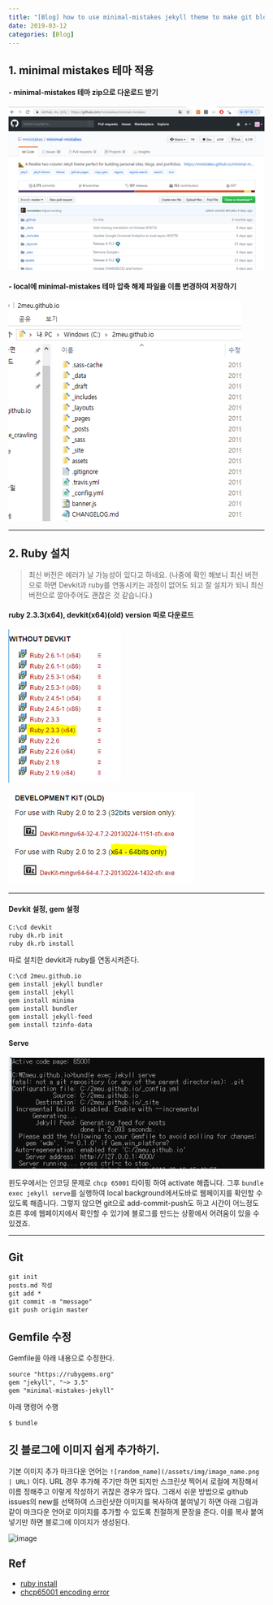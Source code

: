 ```yaml
---
title: "[Blog] how to use minimal-mistakes jekyll theme to make git blog on window "
date: 2019-03-12
categories: [Blog]
---
```


## 1. minimal mistakes 테마 적용

#### - minimal-mistakes 테마 zip으로 다운로드 받기

![ruby](/assets/img/minimal-mistakes.PNG)

#### - local에 minimal-mistakes 테마 압축 해제 파일을 이름 변경하여 저장하기

![ruby](/assets/img/changename.PNG)

---

## 2. Ruby 설치
> 최신 버전은 에러가 날 가능성이 있다고 하네요. (나중에 확인 해보니 최신 버전으로 하면 Devkit과 ruby를 연동시키는 과정이 없어도 되고 잘 설치가 되니 최신 버전으로 깔아주어도 괜찮은 것 같습니다.)

#### ruby 2.3.3(x64), devkit(x64)(old) version 따로 다운로드

![ruby](/assets/img/ruby2.3.3.PNG)

![ruby](/assets/img/ruby.PNG)

---

#### Devkit 설정, gem 설정
```
C:\cd devkit
ruby dk.rb init
ruby dk.rb install
```
따로 설치한 devkit과 ruby를 연동시켜준다.

```
C:\cd 2meu.github.io
gem install jekyll bundler
gem install jekyll
gem install minima
gem install bundler
gem install jekyll-feed
gem install tzinfo-data

```

#### Serve

![ruby](/assets/img/serve.PNG)

윈도우에서는 인코딩 문제로 `chcp 65001` 타이핑 하여
activate 해줍니다. 그후 `bundle exec jekyll serve`를 실행하여 local background에서도바로 웹페이지를 확인할 수 있도록 해줍니다. 그렇지 않으면 git으로 add-commit-push도 하고 시간이 어느정도 흐른 후에 웹페이지에서 확인할 수 있기에 블로그를 만드는 상황에서 어려움이 있을 수 있겠죠.

---

## Git

```
git init
posts.md 작성
git add *
git commit -m "message"
git push origin master
```


## Gemfile 수정

Gemfile을 아래 내용으로 수정한다.
```
source "https://rubygems.org"
gem "jekyll", "~> 3.5"
gem "minimal-mistakes-jekyll"
```
아래 명령어 수행
```
$ bundle
```


## 깃 블로그에 이미지 쉽게 추가하기.

기본 이미지 추가 마크다운 언어는
`![random_name](/assets/img/image_name.png | URL)`
이다. URL 경우 추가해 주기만 하면 되지만 스크린샷 찍어서 로컬에 저장해서 이름 정해주고
이렇게 작성하기 귀찮은 경우가 많다. 그래서 쉬운 방법으로 github issues의 new를 선택하여
스크린샷한 이미지를 복사하여 붙여넣기 하면 아래 그림과 같이 마크다운 언어로 이미지를
추가할 수 있도록 친절하게 문장을 준다. 이를 복사 붙여넣기만 하면 블로그에 이미지가
생성된다.

![image](https://user-images.githubusercontent.com/48308562/54335854-982d5c80-466d-11e9-80b3-05fef6f4a4db.png)


## Ref
- [ruby install](http://error404.co.kr/dev/2018/04/14/jekyll-error/)
- [chcp65001 encoding error](http://error404.co.kr/dev/2018/04/14/jekyll-error/)
